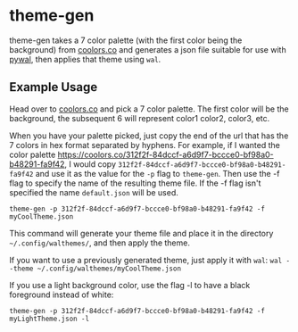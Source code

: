 # theme-gen
theme-gen takes a 7 color palette (with the first color being the background) from [coolors.co](https://coolors.io) and generates
a json file suitable for use with [pywal](https://github.com/dylanaraps/pywal), then applies that theme using `wal`.

## Example Usage
Head over to [coolors.co](https://coolors.io) and pick a 7 color palette. The first color will be the background, the subsequent 6 will represent color1
color2, color3, etc.

When you have your palette picked, just copy the end of the url that has the 7 colors in hex format separated by hyphens. For example, if I wanted
the color palette https://coolors.co/312f2f-84dccf-a6d9f7-bccce0-bf98a0-b48291-fa9f42, I would copy `312f2f-84dccf-a6d9f7-bccce0-bf98a0-b48291-fa9f42`
and use it as the value for the `-p` flag to `theme-gen`. Then use the -f flag to specify the name of the resulting theme file. If the -f flag isn't 
specified the name `default.json` will be used.

`theme-gen -p 312f2f-84dccf-a6d9f7-bccce0-bf98a0-b48291-fa9f42 -f myCoolTheme.json`

This command will generate your theme file and place it in the directory `~/.config/walthemes/`, and then apply the theme.

If you want to use a previously generated theme, just apply it with `wal`: `wal --theme ~/.config/walthemes/myCoolTheme.json`

If you use a light background color, use the flag -l to have a black foreground instead of white:

`theme-gen -p 312f2f-84dccf-a6d9f7-bccce0-bf98a0-b48291-fa9f42 -f myLightTheme.json -l`
